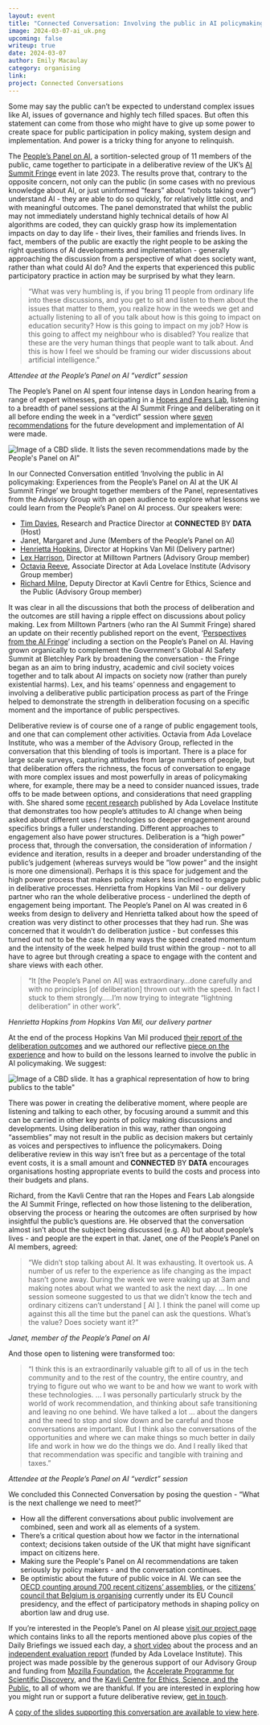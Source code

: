 ```yaml
---
layout: event
title: "Connected Conversation: Involving the public in AI policymaking"
image: 2024-03-07-ai_uk.png
upcoming: false
writeup: true
date: 2024-03-07
author: Emily Macaulay
category: organising
link: 
project: Connected Conversations
---
```


Some may say the public can’t be expected to understand complex issues like AI, issues of governance and highly tech filled spaces.  But often this statement can come from those who might have to give up some  power to create space for public participation in policy making, system design and implementation.  And power is a tricky thing for anyone to relinquish.

<!--more-->

The [People’s Panel on AI](https://connectedbydata.org/projects/2023-peoples-panel-on-ai), a sortition-selected group of 11 members of the public, came together to participate in a deliberative review of the UK’s [AI Summit Fringe](https://aifringe.org/) event in late 2023.  The results prove that, contrary to the opposite concern,  not only can the public (in some cases with no previous knowledge about AI, or just uninformed “fears” about “robots taking over”) understand AI - they are able to do so quickly, for relatively little cost, and with meaningful outcomes.  The panel demonstrated that whilst the public may not immediately understand highly technical details of how AI algorithms are coded, they can quickly grasp how its implementation impacts on day to day life - their lives, their families and friends lives.  In fact, members of the public are exactly the right people to be asking the right questions of AI developments and implementation - generally approaching the discussion from a perspective of what does society want, rather than what could AI do?  And the experts that experienced this public participatory practice in action may be surprised by what they learn.

> “What was very humbling is, if you bring 11 people from ordinary life into these discussions, and you get to sit and listen to them about the issues that matter to them, you realize how in the weeds we get and actually listening to all of you talk about how is this going to impact on education security? How is this going to impact on my job? How is this going to affect my neighbour who is disabled? You realize that these are the very human things that people want to talk about. And this is how I feel we should be framing our wider discussions about artificial intelligence.”

_Attendee at the People’s Panel on AI “verdict” session_

The People’s Panel on AI spent four intense days in London hearing from a range of expert witnesses, participating in a [Hopes and Fears Lab](https://www.kcesp.ac.uk/hopes-and-fears-lab-ai-edition-videos/), listening to a breadth of panel sessions at the AI Summit Fringe and deliberating on it all before ending the week in a “verdict” session where [seven recommendations](https://connectedbydata.org/assets/projects/peoplespanel/CBD%20Peoples%20Panel%20Leaflet.pdf) for the future development and implementation of AI were made.

![Image of a CBD slide. It lists the seven recommendations made by the People's Panel on AI"]({{site.baseurl}}/assets/events/2024-03-07-cc-recommendations.jpg)

In our Connected Conversation entitled ‘Involving the public in AI policymaking: Experiences from the People’s Panel on AI at the UK AI Summit Fringe’ we brought together members of the Panel, representatives from the Advisory Group with an open audience to explore what lessons we could learn from the People’s Panel on AI process.  Our speakers were:

* [Tim Davies](https://connectedbydata.org/people/tim-davies), Research and Practice Director at **CONNECTED** BY **DATA** (Host)
* Janet, Margaret and June (Members of the People’s Panel on AI)
* [Henrietta Hopkins](https://www.hopkinsvanmil.co.uk/our-team), Director at Hopkins Van Mil (Delivery partner)
* [Lex Harrison](https://www.linkedin.com/in/alexharrisonstrategist/?originalSubdomain=uk), Director at Milltown Partners (Advisory Group member)
* [Octavia Reeve](https://www.adalovelaceinstitute.org/person/octavia-reeve/), Associate Director at Ada Lovelace Institute (Advisory Group member)
* [Richard Milne](https://www.c2d3.cam.ac.uk/directory/342/richard-milne), Deputy Director at Kavli Centre for Ethics, Science and the Public (Advisory Group member)

It was clear in all the discussions that both the process of deliberation and the outcomes are still having a ripple effect on discussions about policy making. Lex from Milltown Partners (who ran the AI Summit Fringe)  shared an update on their recently published report on the event, ‘[Perspectives from the AI Fringe](https://aifringe.org/#perspectives)’ including a section on the People’s Panel on AI.  Having grown organically to complement the Government's Global AI Safety Summit at Bletchley Park by broadening the conversation - the Fringe began as an aim to bring industry, academic and civil society voices together and to talk about AI impacts on society now (rather than purely existential harms).  Lex, and his teams’ openness and engagement to involving a deliberative public participation process as part of the Fringe helped to demonstrate the strength in deliberation focusing on a specific moment and the importance of public perspectives.

Deliberative review is of course one of a range of public engagement tools, and one that can complement other activities.  Octavia from Ada Lovelace Institute, who was a member of the Advisory Group, reflected in the conversation that this blending of tools is important.  There is a place for large scale surveys, capturing attitudes from large numbers of people, but that deliberation offers the richness, the focus of conversation to engage with more complex issues and most powerfully in areas of policymaking where, for example, there may be a need to consider nuanced issues, trade offs to be made between options, and considerations that need grappling with.  She shared some [recent research](https://attitudestoai.uk/findings/key-findings) published by Ada Lovelace Institute that demonstrates too how people’s attitudes to AI change when being asked about different uses / technologies so deeper engagement around specifics brings a fuller understanding. Different approaches to engagement also have power structures.  Deliberation is a “high power” process that, through the conversation, the consideration of information / evidence and iteration, results in a deeper and broader understanding of the public’s judgement (whereas surveys would be “low power” and the insight is more one dimensional).  Perhaps it is this space for judgement and the high power process that makes policy makers less inclined to engage public in deliberative processes.  Henrietta from Hopkins Van Mil - our delivery partner who ran the whole deliberative process - underlined the depth of engagement being important.  The People’s Panel on AI was created in 6 weeks from design to delivery and Henrietta talked about how the speed of creation was very distinct to other processes that they had run. She was concerned that it wouldn’t do deliberation justice - but confesses this turned out not to be the case.  In many ways the speed created momentum and the intensity of the week helped build trust within the group - not to all have to agree but through creating a space to engage with the content and share views with each other.

> “It [the People’s Panel on AI] was extraordinary…done carefully and with no principles [of deliberation] thrown out with the speed.  In fact I stuck to them strongly…..I’m now trying to integrate “lightning deliberation” in other work”.

_Henrietta Hopkins from Hopkins Van Mil, our delivery partner_

At the end of the process Hopkins Van Mil produced [their report of the deliberation outcomes](https://connectedbydata.org/assets/projects/peoplespanel/Peoples%20Panel%20on%20AI%20Summary%20Findings%20-%20Final.pdf) and we authored our reflective [piece on the experience](https://connectedbydata.org/assets/projects/peoplespanel/2024%20-%20Peoples%20Panel%20on%20AI%20-%20Final%20Report%20(10%20Pages).pdf) and how to build on the lessons learned to involve the public in AI policymaking.  We suggest:

![Image of a CBD slide. It has a graphical representation of how to bring publics to the table"]({{site.baseurl}}/assets/events/2024-03-07-cc-publics.jpg)

There was power in creating the deliberative moment, where people are listening and talking to each other, by focusing around a summit and this can be carried in other key points of policy making discussions and developments.  Using deliberation in this way, rather than ongoing “assemblies” may not result in the public as decision makers but certainly as voices and perspectives to influence the policymakers.  Doing deliberative review in this way isn’t free but as a percentage of the total event costs, it is a small amount and **CONNECTED** BY **DATA** encourages organisations hosting appropriate events to build the costs and process into their budgets and plans.

Richard, from the Kavli Centre that ran the Hopes and Fears Lab alongside the AI Summit Fringe, reflected on how those listening to the deliberation, observing the process or hearing the outcomes are often surprised by how insightful the public’s questions are.  He observed that the conversation almost isn’t about the subject being discussed (e.g. AI) but about people’s lives - and people are the expert in that.  Janet, one of the People’s Panel on AI members, agreed:

> “We didn’t stop talking about AI.  It was exhausting.  It overtook us.  A number of us refer to the experience as life changing as the impact hasn’t gone away. During the week we were waking up at 3am and making notes about what we wanted to ask the next day. … In one session someone suggested to us that we didn’t know the tech and ordinary citizens can’t understand [ AI ].  I think the panel will come up against this all the time but the panel can ask the questions. What’s the value? Does society want it?”

_Janet, member of the People’s Panel on AI_

And those open to listening were transformed too:

> “I think this is an extraordinarily valuable gift to all of us in the tech community and to the rest of the country, the entire country, and trying to figure out who we want to be and how we want to work with these technologies. … I was personally particularly struck by the world of work recommendation, and thinking about safe transitioning and leaving no one behind. We have talked a lot … about the dangers and the need to stop and slow down and be careful and those conversations are important. But I think also the conversations of the opportunities and where we can make things so much better in daily life and work in how we do the things we do. And I really liked that that recommendation was specific and tangible with training and taxes.” 

_Attendee at the People’s Panel on AI “verdict” session_

We concluded this Connected Conversation by posing the question - “What is the next challenge we need to meet?”
* How all the different conversations about public involvement are combined, seen and work all as elements of a system.
* There’s a critical question about how we factor in the international context; decisions taken outside of the UK that might have significant impact on citizens here.
* Making sure the People's Panel on AI recommendations are taken seriously by policy makers - and the conversation continues.
* Be optimistic about the future of public voice in AI. We can see the [OECD counting around 700 recent citizens’ assemblies](https://www.oecd-ilibrary.org/sites/339306da-en/1/3/3/index.html?itemId=/content/publication/339306da-en&_csp_=07698b7c924c319dbb92a6500bf563da&itemIGO=oecd&itemContentType=book), or the [citizens’ council that Belgium is organising](https://www.buergerdialog.be/en/citizen-council/what-is-the-citizens-council) currently under its EU Council presidency, and the effect of participatory methods in shaping policy on abortion law and drug use.

If you’re interested in the People’s Panel on AI please [visit our project page](https://connectedbydata.org/projects/2023-peoples-panel-on-ai) which contains links to all the reports mentioned above plus copies of the Daily Briefings we issued each day, a [short video](https://youtu.be/h8Cp_6hnmTo) about the process and an [independent evaluation report](https://connectedbydata.org/assets/projects/peoplespanel/People's%20Panel%20on%20AI%20-%20Evaluation%20report%20v5%20FINAL.pdf) (funded by Ada Lovelace Institute).  This project was made possible by the generous support of our Advisory Group and funding from [Mozilla Foundation](https://foundation.mozilla.org/), the [Accelerate Programme for Scientific Discovery](https://www.cst.cam.ac.uk/accelerate), and the [Kavli Centre for Ethics, Science, and the Public](https://www.kcesp.ac.uk/), to all of whom we are thankful.  If you are interested in exploring how you might run or support a future deliberative review, [get in touch](mailto:tim@connectedbydata.org).

A [copy of the slides supporting this conversation are available to view here]({{site.baseurl}}/assets/events/2024-03-07-cc-slide-deck.pdf).